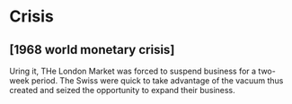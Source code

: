 # Crisis
## [1968 world monetary crisis]
Uring it, THe London Market was forced to suspend business for a two-week period. The Swiss were quick to take advantage of the vacuum thus created and seized the opportunity to expand their business.
